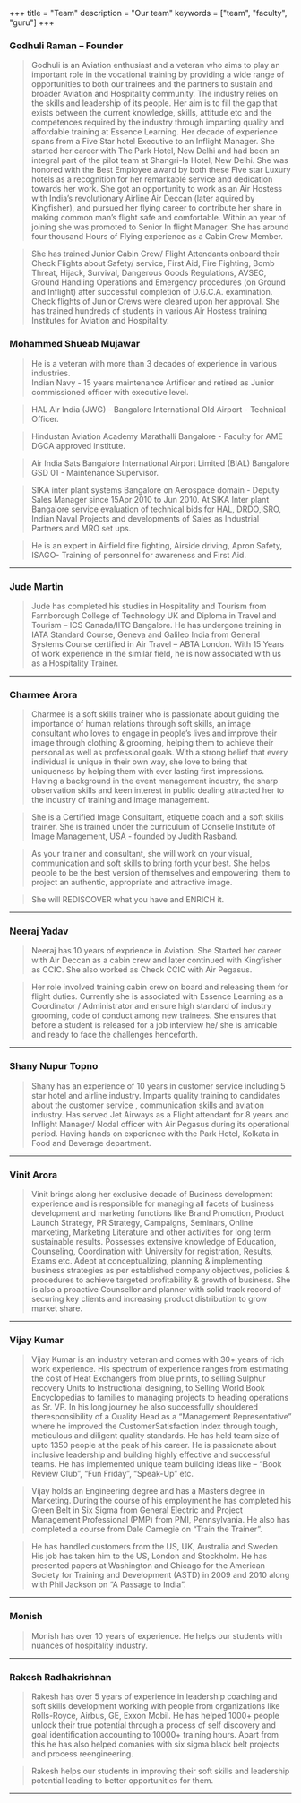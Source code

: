 +++
title = "Team"
description = "Our team"
keywords = ["team", "faculty", "guru"]
+++

<div id="teamgr" class="anchor"></div>

### Godhuli Raman – Founder

> Godhuli is an Aviation enthusiast and a veteran who aims to play an important role in the vocational training by providing a wide range of opportunities to both our trainees and the partners to sustain and broader Aviation and Hospitality community. The industry relies on the skills and leadership of its people. Her aim is to fill the gap that exists between the current knowledge, skills, attitude etc and the competences required by the industry through imparting quality and affordable training at Essence Learning. Her decade of experience spans from a Five Star hotel Executive to an Inflight Manager. She started her career with The Park Hotel, New Delhi and had been an integral part of the pilot team at Shangri-la Hotel, New Delhi. She was honored with the Best Employee award by both these Five star Luxury hotels as a recognition for her remarkable service and dedication towards her work. She got an opportunity to work as an Air Hostess with India’s revolutionary Airline Air Deccan (later aquired by Kingfisher), and pursued her flying career to contribute her share in making common man’s flight safe and comfortable. Within an year of joining she was promoted to Senior In flight Manager. She has around four thousand Hours of Flying experience as a Cabin Crew Member.

> She has trained Junior Cabin Crew/ Flight Attendants onboard their Check Flights about Safety/ service, First Aid, Fire Fighting, Bomb Threat, Hijack, Survival, Dangerous Goods Regulations, AVSEC, Ground Handling Operations and Emergency procedures (on Ground and Inflight) after successful completion of D.G.C.A. examination. Check flights of Junior Crews were cleared upon her approval. She has trained hundreds of students in various Air Hostess training Institutes for Aviation and Hospitality.

<div id="teamsm" class="anchor"></div>

### Mohammed Shueab Mujawar

> He is a veteran with more than 3 decades of experience in various industries.  
> Indian Navy - 15 years maintenance Artificer and retired as Junior commissioned officer with executive level.

> HAL Air India (JWG) - Bangalore International Old Airport - Technical Officer.

> Hindustan Aviation Academy Marathalli Bangalore - Faculty for AME DGCA approved institute.

> Air India Sats Bangalore International Airport Limited (BIAL) Bangalore GSD 01 - Maintenance Supervisor.

> SIKA inter plant systems Bangalore on Aerospace domain - Deputy Sales Manager since 15Apr 2010 to Jun 2010. At SIKA Inter plant Bangalore service evaluation of technical bids for HAL, DRDO,ISRO, Indian Naval Projects and developments of Sales as Industrial Partners and MRO set ups.

> He is an expert in Airfield fire fighting, Airside driving, Apron Safety, ISAGO- Training of personnel for awareness and First Aid.

------

<div id="teamjm" class="anchor"></div>

### Jude Martin

> Jude has completed his studies in Hospitality and Tourism from Farnborough College of Technology UK and Diploma in Travel and Tourism – ICS Canada/IITC Bangalore. He has undergone training in IATA Standard Course, Geneva and Galileo India from General Systems Course certified in Air Travel – ABTA London. With 15 Years of work experience in the similar field, he is now associated with us as a Hospitality Trainer.

------

<div id="teamca" class="anchor"></div>

### Charmee Arora

> Charmee is a soft skills trainer who is passionate about guiding the importance of human relations through soft skills, an image consultant who loves to engage in people’s lives and improve their image through clothing & grooming, helping them to achieve their personal as well as professional goals. With a strong belief that every individual is unique in their own way, she love to bring that uniqueness by helping them with ever lasting first impressions. Having a background in the event management industry, the sharp observation skills and keen interest in public dealing attracted her to the industry of training and image management.

> She is a Certified Image Consultant, etiquette coach and a soft skills trainer. She is trained under the curriculum of Conselle Institute of Image Management, USA - founded by Judith Rasband. 

> As your trainer and consultant, she will work on your visual, communication and soft skills to bring forth your best. She helps people to be the best version of themselves and empowering  them to project an authentic, appropriate and attractive image. 

> She will REDISCOVER what you have and ENRICH it.  

------

<div id="teamny" class="anchor"></div>

### Neeraj Yadav

> Neeraj has 10 years of exprience in Aviation. She Started her career with Air Deccan as a cabin crew and later continued with Kingfisher as CCIC. She also worked as Check CCIC with Air Pegasus.

> Her role involved training cabin crew on board and releasing them for flight duties. Currently she is associated with Essence Learning as a Coordinator / Administrator and ensure high standard of industry grooming, code of conduct among new trainees. She ensures that before a student is released for a job interview he/ she is amicable and ready to face the challenges henceforth. 

------

<div id="teamsnt" class="anchor"></div>

### Shany Nupur Topno

> Shany has an experience of 10 years in customer service including 5 star hotel and airline industry. Imparts quality training to candidates about the customer service , communication skills and aviation industry. Has served Jet Airways as a Flight attendant for 8 years and Inflight Manager/ Nodal officer with Air Pegasus during its operational period. Having hands on experience with the Park Hotel, Kolkata in Food and Beverage department.

------

<div id="teamva" class="anchor"></div>

### Vinit Arora

> Vinit brings along her exclusive decade of Business development experience and is responsible for managing all facets of business development and marketing functions like Brand Promotion, Product Launch Strategy, PR Strategy, Campaigns, Seminars, Online marketing, Marketing Literature and other activities for long term sustainable results. Possesses extensive knowledge of Education, Counseling, Coordination with University for registration, Results, Exams etc. Adept at conceptualizing, planning & implementing business strategies as per established company objectives, policies & procedures to achieve targeted profitability & growth of business. She is also  a proactive Counsellor and planner with solid track record of securing key clients and increasing product distribution to grow market share.

------

<div id="teamvk" class="anchor"></div>

### Vijay Kumar

> Vijay Kumar is an industry veteran and comes with 30+ years of rich work experience. His spectrum of experience ranges from estimating the cost of Heat Exchangers from blue prints, to selling Sulphur recovery Units to Instructional designing, to Selling World Book Encyclopedias to families to managing projects to heading operations as Sr. VP. In his long journey he also successfully shouldered theresponsibility of a Quality Head as a “Management Representative” where he improved the CustomerSatisfaction Index through tough, meticulous and diligent quality standards. He has held team size of upto 1350 people at the peak of his career. He is passionate about inclusive leadership and building highly effective and successful teams. He has implemented unique team building ideas like – “Book Review Club”, “Fun Friday”, “Speak-Up” etc.

> Vijay holds an Engineering degree and has a Masters degree in Marketing. During the course of his employment he has completed his Green Belt in Six Sigma from General Electric and Project Management Professional (PMP) from PMI, Pennsylvania. He also has completed a course from Dale Carnegie on “Train the Trainer”.

> He has handled customers from the US, UK, Australia and Sweden. His job has taken him to the US, London and Stockholm. He has presented papers at Washington and Chicago for the American Society for Training and Development (ASTD) in 2009 and 2010 along with Phil Jackson on “A Passage to India”.


------

<div id="teammon" class="anchor"></div>

### Monish
> Monish has over 10 years of experience. He helps our students with nuances of hospitality industry.

------

<div id="teamrr" class="anchor"></div>

### Rakesh Radhakrishnan
> Rakesh has over 5 years of experience in leadership coaching and soft skills development working with people from organizations like Rolls-Royce, Airbus, GE, Exxon Mobil. He has helped 1000+ people unlock their true potential through a process of self discovery and goal identification accounting to 10000+ training hours. Apart from this he has also helped comanies with six sigma black belt projects and process reengineering. 

> Rakesh helps our students in improving their soft skills and leadership potential leading to better opportunities for them. 	

------